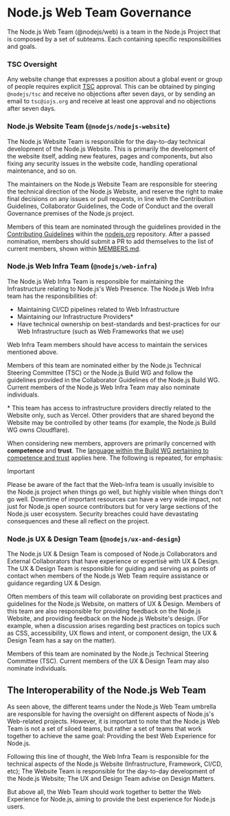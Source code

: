 # Node.js Web Team Governance

The Node.js Web Team (@nodejs/web) is a team in the Node.js Project that is composed by a set of subteams. Each containing specific responsibilities and goals.

### TSC Oversight

Any website change that expresses a position about a global event or group of people requires explicit
[TSC](https://github.com/nodejs/TSC/blob/main/TSC-Charter.md#section-4-responsibilities-of-the-tsc)
approval. This can be obtained by pinging `@nodejs/tsc` and receive no objections after seven days,
or by sending an email to `tsc@iojs.org` and receive at least one approval and no objections after seven days.

### Node.js Website Team (`@nodejs/nodejs-website`)

The Node.js Website Team is responsible for the day-to-day technical development of the Node.js Website. This is primarily the development of the website itself, adding new features, pages and components, but also fixing any security issues in the website code, handling operational maintenance, and so on.

The maintainers on the Node.js Website Team are responsible for steering the technical direction of the Node.js Website, and reserve the right to make final decisions on any issues or pull requests, in line with the Contribution Guidelines, Collaborator Guidelines, the Code of Conduct and the overall Governance premises of the Node.js project.

Members of this team are nominated through the guidelines provided in the [Contributing Guidelines](https://github.com/nodejs/nodejs.org/blob/main/CONTRIBUTING.md#becoming-a-collaborator) within the [nodejs.org](https://github.com/nodejs/nodejs.org) repository. After a passed nomination, members should submit a PR to add themselves to the list of current members, shown within [MEMBERS.md](https://github.com/nodejs/web-team/blob/main/MEMBERS.md).

### Node.js Web Infra Team (`@nodejs/web-infra`)

The Node.js Web Infra Team is responsible for maintaining the Infrastructure relating to Node.js's Web Presence. The Node.js Web Infra team has the responsibilities of:

- Maintaining CI/CD pipelines related to Web Infrastructure
- Maintaining our Infrastructure Providers\*
- Have technical ownership on best-standards and best-practices for our Web Infrastructure (such as Web Frameworks that we use)

Web Infra Team members should have access to maintain the services mentioned above.

Members of this team are nominated either by the Node.js Technical Steering Committee (TSC) or the Node.js Build WG and follow the guidelines provided in the Collaborator Guidelines of the Node.js Build WG. Current members of the Node.js Web Infra Team may also nominate individuals.

\* This team has access to infrastructure providers directly related to the Website only, such as Vercel. Other providers that are shared beyond the Website may be controlled by other teams (for example, the Node.js Build WG owns Cloudflare).

When considering new members, approvers are primarily concerned with **competence** and **trust**. The [language within the Build WG pertaining to competence and trust](https://github.com/nodejs/build/blob/main/GOVERNANCE.md#wg-membership) applies here. The following is repeated, for emphasis:

> [!IMPORTANT]
> Please be aware of the fact that the Web-Infra team is usually invisible to the Node.js project when things go well, but highly visible when things don't go well. Downtime of important resources can have a very wide impact, not just for Node.js open source contributors but for very large sections of the Node.js user ecosystem. Security breaches could have devastating consequences and these all reflect on the project.

### Node.js UX & Design Team (`@nodejs/ux-and-design`)

The Node.js UX & Design Team is composed of Node.js Collaborators and External Collaborators that have experience or expertisè with UX & Design. The UX & Design Team is responsible for guiding and serving as points of contact when members of the Node.js Web Team require assistance or guidance regarding UX & Design.

Often members of this team will collaborate on providing best practices and guidelines for the Node.js Website, on matters of UX & Design. Members of this team are also responsible for providing feedback on the Node.js Website, and providing feedback on the Node.js Website's design. (For example, when a discussion arises regarding best practices on topics such as CSS, accessibility, UX flows and intent, or component design, the UX & Design Team has a say on the matter).

Members of this team are nominated by the Node.js Technical Steering Committee (TSC). Current members of the UX & Design Team may also nominate individuals.

## The Interoperability of the Node.js Web Team

As seen above, the different teams under the Node.js Web Team umbrella are responsible for having the oversight on different aspects of Node.js's Web-related projects. However, it is important to note that the Node.js Web Team is not a set of siloed teams, but rather a set of teams that work together to achieve the same goal: Providing the best Web Experience for Node.js.

Following this line of thought, the Web Infra Team is responsible for the technical aspects of the Node.js Website (Infrastructure, Framework, CI/CD, etc); The Website Team is responsible for the day-to-day development of the Node.js Website; The UX and Design Team advise on Design Matters.

But above all, the Web Team should work together to better the Web Experience for Node.js, aiming to provide the best experience for Node.js users.
